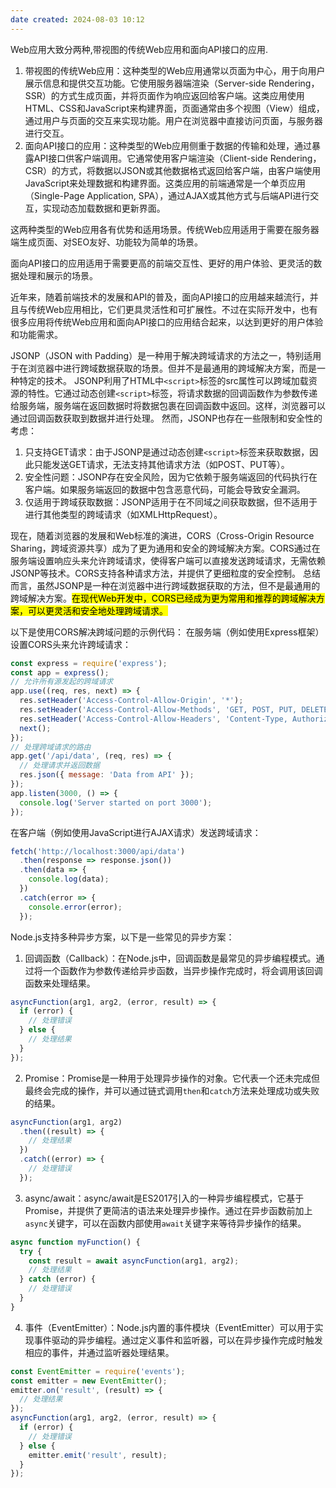 ```yaml
---
date created: 2024-08-03 10:12
---
```


Web应用大致分两种,带视图的传统Web应用和面向API接口的应用.

1. 带视图的传统Web应用：这种类型的Web应用通常以页面为中心，用于向用户展示信息和提供交互功能。它使用服务器端渲染（Server-side Rendering，SSR）的方式生成页面，并将页面作为响应返回给客户端。这类应用使用HTML、CSS和JavaScript来构建界面，页面通常由多个视图（View）组成，通过用户与页面的交互来实现功能。用户在浏览器中直接访问页面，与服务器进行交互。
2. 面向API接口的应用：这种类型的Web应用侧重于数据的传输和处理，通过暴露API接口供客户端调用。它通常使用客户端渲染（Client-side Rendering，CSR）的方式，将数据以JSON或其他数据格式返回给客户端，由客户端使用JavaScript来处理数据和构建界面。这类应用的前端通常是一个单页应用（Single-Page Application, SPA），通过AJAX或其他方式与后端API进行交互，实现动态加载数据和更新界面。

这两种类型的Web应用各有优势和适用场景。传统Web应用适用于需要在服务器端生成页面、对SEO友好、功能较为简单的场景。

面向API接口的应用适用于需要更高的前端交互性、更好的用户体验、更灵活的数据处理和展示的场景。

近年来，随着前端技术的发展和API的普及，面向API接口的应用越来越流行，并且与传统Web应用相比，它们更具灵活性和可扩展性。不过在实际开发中，也有很多应用将传统Web应用和面向API接口的应用结合起来，以达到更好的用户体验和功能需求。

JSONP（JSON with Padding）是一种用于解决跨域请求的方法之一，特别适用于在浏览器中进行跨域数据获取的场景。但并不是最通用的跨域解决方案，而是一种特定的技术。
JSONP利用了HTML中`<script>`标签的src属性可以跨域加载资源的特性。它通过动态创建`<script>`标签，将请求数据的回调函数作为参数传递给服务端，服务端在返回数据时将数据包裹在回调函数中返回。这样，浏览器可以通过回调函数获取到数据并进行处理。
然而，JSONP也存在一些限制和安全性的考虑：

1. 只支持GET请求：由于JSONP是通过动态创建`<script>`标签来获取数据，因此只能发送GET请求，无法支持其他请求方法（如POST、PUT等）。
2. 安全性问题：JSONP存在安全风险，因为它依赖于服务端返回的代码执行在客户端。如果服务端返回的数据中包含恶意代码，可能会导致安全漏洞。
3. 仅适用于跨域获取数据：JSONP适用于在不同域之间获取数据，但不适用于进行其他类型的跨域请求（如XMLHttpRequest）。

现在，随着浏览器的发展和Web标准的演进，CORS（Cross-Origin Resource Sharing，跨域资源共享）成为了更为通用和安全的跨域解决方案。CORS通过在服务端设置响应头来允许跨域请求，使得客户端可以直接发送跨域请求，无需依赖JSONP等技术。CORS支持各种请求方法，并提供了更细粒度的安全控制。
总结而言，虽然JSONP是一种在浏览器中进行跨域数据获取的方法，但不是最通用的跨域解决方案。<mark class="hltr-pink">在现代Web开发中，CORS已经成为更为常用和推荐的跨域解决方案，可以更灵活和安全地处理跨域请求。</mark>

以下是使用CORS解决跨域问题的示例代码：
在服务端（例如使用Express框架）设置CORS头来允许跨域请求：

```javascript
const express = require('express');
const app = express();
// 允许所有源发起的跨域请求
app.use((req, res, next) => {
  res.setHeader('Access-Control-Allow-Origin', '*');
  res.setHeader('Access-Control-Allow-Methods', 'GET, POST, PUT, DELETE');
  res.setHeader('Access-Control-Allow-Headers', 'Content-Type, Authorization');
  next();
});
// 处理跨域请求的路由
app.get('/api/data', (req, res) => {
  // 处理请求并返回数据
  res.json({ message: 'Data from API' });
});
app.listen(3000, () => {
  console.log('Server started on port 3000');
});
```

在客户端（例如使用JavaScript进行AJAX请求）发送跨域请求：

```javascript
fetch('http://localhost:3000/api/data')
  .then(response => response.json())
  .then(data => {
    console.log(data);
  })
  .catch(error => {
    console.error(error);
  });
```

Node.js支持多种异步方案，以下是一些常见的异步方案：

1. 回调函数（Callback）：在Node.js中，回调函数是最常见的异步编程模式。通过将一个函数作为参数传递给异步函数，当异步操作完成时，将会调用该回调函数来处理结果。

```javascript
asyncFunction(arg1, arg2, (error, result) => {
  if (error) {
    // 处理错误
  } else {
    // 处理结果
  }
});
```

2. Promise：Promise是一种用于处理异步操作的对象。它代表一个还未完成但最终会完成的操作，并可以通过链式调用`then`和`catch`方法来处理成功或失败的结果。

```javascript
asyncFunction(arg1, arg2)
  .then((result) => {
    // 处理结果
  })
  .catch((error) => {
    // 处理错误
  });
```

3. async/await：async/await是ES2017引入的一种异步编程模式，它基于Promise，并提供了更简洁的语法来处理异步操作。通过在异步函数前加上`async`关键字，可以在函数内部使用`await`关键字来等待异步操作的结果。

```javascript
async function myFunction() {
  try {
    const result = await asyncFunction(arg1, arg2);
    // 处理结果
  } catch (error) {
    // 处理错误
  }
}
```

4. 事件（EventEmitter）：Node.js内置的事件模块（EventEmitter）可以用于实现事件驱动的异步编程。通过定义事件和监听器，可以在异步操作完成时触发相应的事件，并通过监听器处理结果。

```javascript
const EventEmitter = require('events');
const emitter = new EventEmitter();
emitter.on('result', (result) => {
  // 处理结果
});
asyncFunction(arg1, arg2, (error, result) => {
  if (error) {
    // 处理错误
  } else {
    emitter.emit('result', result);
  }
});
```
